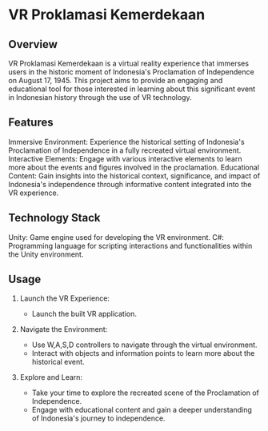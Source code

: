 # VR Proklamasi Kemerdekaan
## Overview
VR Proklamasi Kemerdekaan is a virtual reality experience that immerses users in the historic moment of Indonesia's Proclamation of Independence on August 17, 1945. This project aims to provide an engaging and educational tool for those interested in learning about this significant event in Indonesian history through the use of VR technology.

## Features
Immersive Environment: Experience the historical setting of Indonesia's Proclamation of Independence in a fully recreated virtual environment.
Interactive Elements: Engage with various interactive elements to learn more about the events and figures involved in the proclamation.
Educational Content: Gain insights into the historical context, significance, and impact of Indonesia's independence through informative content integrated into the VR experience.

## Technology Stack
Unity: Game engine used for developing the VR environment.
C#: Programming language for scripting interactions and functionalities within the Unity environment.

## Usage
1. Launch the VR Experience:

    - Launch the built VR application.

2. Navigate the Environment:

    - Use W,A,S,D controllers to navigate through the virtual environment.
    - Interact with objects and information points to learn more about the historical event.

3. Explore and Learn:
    - Take your time to explore the recreated scene of the Proclamation of Independence.
    - Engage with educational content and gain a deeper understanding of Indonesia's journey to independence.
